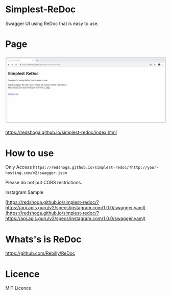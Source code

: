 # Simplest-ReDoc

Swagger UI using ReDoc that is easy to use.

# Page

![demo image](https://raw.githubusercontent.com/redshoga/simplest-redoc/image/demo.gif)

https://redshoga.github.io/simplest-redoc/index.html

# How to use

Only Access `https://redshoga.github.io/simplest-redoc/?http://your-hosting.com/v2/swagger.json`

Please do not put CORS restrictions.

Instagram Sample

[https://redshoga.github.io/simplest-redoc/?https://api.apis.guru/v2/specs/instagram.com/1.0.0/swagger.yaml](https://redshoga.github.io/simplest-redoc/?https://api.apis.guru/v2/specs/instagram.com/1.0.0/swagger.yaml)

# Whats's is ReDoc

https://github.com/Rebilly/ReDoc

# Licence

MIT Licence
